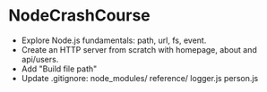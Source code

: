 # NodeCrashCourse

- Explore Node.js fundamentals: path, url, fs, event.
- Create an HTTP server from scratch with homepage, about and api/users.
- Add "Build file path"
- Update .gitignore:
  node_modules/
  reference/
  logger.js
  person.js
